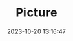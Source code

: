 ---
weight: 1
images:
- /images/edited/211.jpeg
title: Picture
date: 2023-10-20 13:16:47
tags: [luminarneo,work,ilce7m3,dog]
---